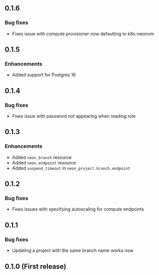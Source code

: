 ## 0.1.6

### Bug fixes
* Fixes issue with compute provisioner now defaulting to k8s-neonvm

## 0.1.5

### Enhancements
* Added support for Postgres 16

## 0.1.4

### Bug fixes
* Fixes issue with password not appearing when reading role

## 0.1.3

### Enhancements
* Added `neon_branch` resource
* Added `neon_endpoint` resource
* Added `suspend_timeout` in `neon_project.branch.endpoint`

## 0.1.2

### Bug fixes
* Fixes issues with specifying autoscaling for compute endpoints

## 0.1.1

### Bug fixes
* Updating a project with the same branch name works now

## 0.1.0 (First release)

